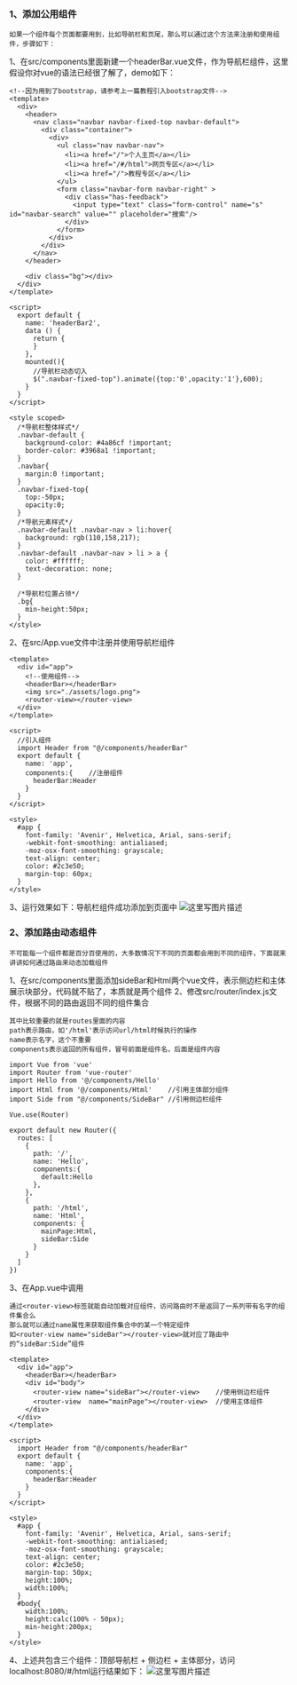 ### **1、添加公用组件**
	如果一个组件每个页面都要用到，比如导航栏和页尾，那么可以通过这个方法来注册和使用组件，步骤如下：
1、在src/components里面新建一个headerBar.vue文件，作为导航栏组件，这里假设你对vue的语法已经很了解了，demo如下：
```
<!--因为用到了bootstrap，请参考上一篇教程引入bootstrap文件-->
<template>
  <div>
    <header>
      <nav class="navbar navbar-fixed-top navbar-default">
        <div class="container">
          <div>
            <ul class="nav navbar-nav">
              <li><a href="/">个人主页</a></li>
              <li><a href="/#/html">网页专区</a></li>
              <li><a href="/">教程专区</a></li>
            </ul>
            <form class="navbar-form navbar-right" >
              <div class="has-feedback">
                <input type="text" class="form-control" name="s" id="navbar-search" value="" placeholder="搜索"/>
              </div>
            </form>
          </div>
        </div>
      </nav>
    </header>

    <div class="bg"></div>
  </div>
</template>

<script>
  export default {
    name: 'headerBar2',
    data () {
      return {
      }
    },
    mounted(){
      //导航栏动态切入
      $(".navbar-fixed-top").animate({top:'0',opacity:'1'},600);
    }
  }
</script>

<style scoped>
  /*导航栏整体样式*/
  .navbar-default {
    background-color: #4a86cf !important;
    border-color: #3968a1 !important;
  }
  .navbar{
    margin:0 !important;
  }
  .navbar-fixed-top{
    top:-50px;
    opacity:0;
  }
  /*导航元素样式*/
  .navbar-default .navbar-nav > li:hover{
    background: rgb(110,158,217);
  }
  .navbar-default .navbar-nav > li > a {
    color: #ffffff;
    text-decoration: none;
  }

  /*导航栏位置占领*/
  .bg{
    min-height:50px;
  }
</style>
```
2、在src/App.vue文件中注册并使用导航栏组件
```
<template>
  <div id="app">
	<!--使用组件-->
    <headerBar></headerBar>
    <img src="./assets/logo.png">
    <router-view></router-view>
  </div>
</template>

<script>
  //引入组件
  import Header from "@/components/headerBar"
  export default {
    name: 'app',
    components:{    //注册组件
      headerBar:Header
    }
  }
</script>

<style>
  #app {
    font-family: 'Avenir', Helvetica, Arial, sans-serif;
    -webkit-font-smoothing: antialiased;
    -moz-osx-font-smoothing: grayscale;
    text-align: center;
    color: #2c3e50;
    margin-top: 60px;
  }
</style>
```
3、运行效果如下：导航栏组件成功添加到页面中
![这里写图片描述](https://github.com/justPlay197/markdown/blob/master/CSND-VUE/addHeaderBar.png?raw=true)
### **2、添加路由动态组件**
	不可能每一个组件都是百分百使用的，大多数情况下不同的页面都会用到不同的组件，下面就来讲讲如何通过路由来动态加载组件
1、在src/components里面添加sideBar和Html两个vue文件，表示侧边栏和主体展示块部分，代码就不贴了，本质就是两个组件
2、修改src/router/index.js文件，根据不同的路由返回不同的组件集合
	
	其中比较重要的就是routes里面的内容
	path表示路由，如'/html'表示访问url/html时候执行的操作
	name表示名字，这个不重要
	components表示返回的所有组件，冒号前面是组件名，后面是组件内容
```
import Vue from 'vue'
import Router from 'vue-router'
import Hello from '@/components/Hello'
import Html from '@/components/Html'	//引用主体部分组件
import Side from "@/components/SideBar"	//引用侧边栏组件

Vue.use(Router)

export default new Router({
  routes: [
    {
      path: '/',
      name: 'Hello',
      components:{
        default:Hello
      },
    },
    {
      path: '/html',
      name: 'Html',
      components: {
        mainPage:Html,
        sideBar:Side
      }
    }
  ]
})
```
3、在App.vue中调用

	通过<router-view>标签就能自动加载对应组件，访问路由时不是返回了一系列带有名字的组件集合么
	那么就可以通过name属性来获取组件集合中的某一个特定组件
	如<router-view name="sideBar"></router-view>就对应了路由中的“sideBar:Side”组件
```
<template>
  <div id="app">
    <headerBar></headerBar>
    <div id="body">
      <router-view name="sideBar"></router-view>    //使用侧边栏组件
      <router-view  name="mainPage"></router-view>  //使用主体组件
    </div>
  </div>
</template>

<script>
  import Header from "@/components/headerBar"
  export default {
    name: 'app',
    components:{
      headerBar:Header
    }
  }
</script>

<style>
  #app {
    font-family: 'Avenir', Helvetica, Arial, sans-serif;
    -webkit-font-smoothing: antialiased;
    -moz-osx-font-smoothing: grayscale;
    text-align: center;
    color: #2c3e50;
    margin-top: 50px;
    height:100%;
    width:100%;
  }
  #body{
    width:100%;
    height:calc(100% - 50px);
    min-height:200px;
  }
</style>
```
4、上述共包含三个组件：顶部导航栏 + 侧边栏 + 主体部分，访问localhost:8080/#/html运行结果如下：
![这里写图片描述](https://github.com/justPlay197/markdown/blob/master/CSND-VUE/addSideBarAndHtml.png?raw=true)
